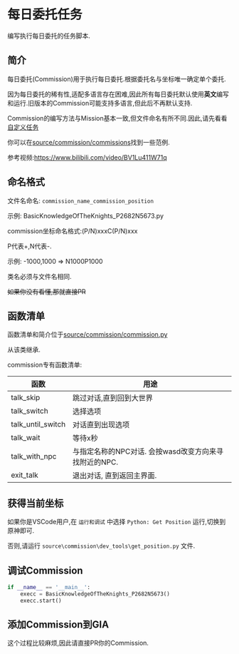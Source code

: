 # 每日委托任务

编写执行每日委托的任务脚本.

## 简介

每日委托(Commission)用于执行每日委托.根据委托名与坐标唯一确定单个委托.

因为每日委托的稀有性,适配多语言存在困难,因此所有每日委托默认使用**英文**编写和运行.旧版本的Commission可能支持多语言,但此后不再默认支持.

Commission的编写方法与Mission基本一致,但文件命名有所不同.因此,请先看看[自定义任务](mission.md)

你可以在[source/commission/commissions](https://github.com/infstellar/genshin_impact_assistant/tree/main/source/commission/commissions)找到一些范例.


参考视频:https://www.bilibili.com/video/BV1Lu411W71q

## 命名格式


文件名命名: `commission_name_commission_position`

示例: BasicKnowledgeOfTheKnights_P2682N5673.py

commission坐标命名格式:(P/N)xxxC(P/N)xxx

P代表+,N代表-.

示例: -1000,1000 => N1000P1000


类名必须与文件名相同.

~~如果你没有看懂,那就直接PR~~

## 函数清单

函数清单和简介位于[source/commission/commission.py](https://github.com/infstellar/genshin_impact_assistant/tree/main/source/commission/commission.py)

从该类继承.

commission专有函数清单:

|函数|用途|
|----|----|
|talk_skip|跳过对话,直到回到大世界|
|talk_switch|选择选项|
|talk_until_switch|对话直到出现选项|
|talk_wait|等待x秒|
|talk_with_npc|与指定名称的NPC对话. 会按wasd改变方向来寻找附近的NPC.|
|exit_talk|退出对话, 直到返回主界面.|

## 获得当前坐标

如果你是VSCode用户,在 `运行和调试` 中选择 `Python: Get Position` 运行,切换到原神即可.

否则,请运行 `source\commission\dev_tools\get_position.py` 文件.

## 调试Commission


```python
if __name__ == '__main__':
    execc = BasicKnowledgeOfTheKnights_P2682N5673()
    execc.start()
```

## 添加Commission到GIA


这个过程比较麻烦,因此请直接PR你的Commission.

